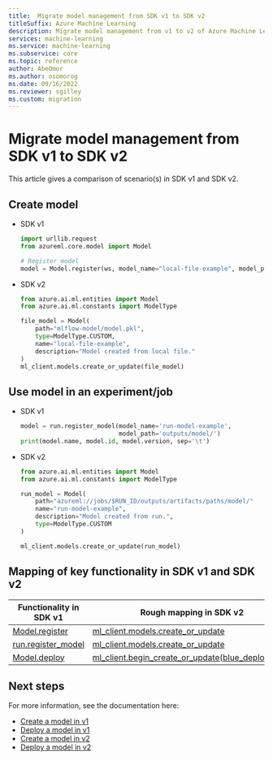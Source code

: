 ```yaml
---
title:  Migrate model management from SDK v1 to SDK v2
titleSuffix: Azure Machine Learning
description: Migrate model management from v1 to v2 of Azure Machine Learning SDK
services: machine-learning
ms.service: machine-learning
ms.subservice: core
ms.topic: reference
author: AbeOmor
ms.author: osomorog
ms.date: 09/16/2022
ms.reviewer: sgilley
ms.custom: migration
---
```


# Migrate model management from SDK v1 to SDK v2

This article gives a comparison of scenario(s) in SDK v1 and SDK v2.

## Create model

* SDK v1

    ```python
    import urllib.request
    from azureml.core.model import Model
    
    # Register model
    model = Model.register(ws, model_name="local-file-example", model_path="mlflow-model/model.pkl")
    ```

* SDK v2
    
    ```python
    from azure.ai.ml.entities import Model
    from azure.ai.ml.constants import ModelType
    
    file_model = Model(
        path="mlflow-model/model.pkl",
        type=ModelType.CUSTOM,
        name="local-file-example",
        description="Model created from local file."
    )
    ml_client.models.create_or_update(file_model)
    ```

## Use model in an experiment/job

* SDK v1

    ```python
    model = run.register_model(model_name='run-model-example',
                               model_path='outputs/model/')
    print(model.name, model.id, model.version, sep='\t')
    ```

* SDK v2

    ```python
    from azure.ai.ml.entities import Model
    from azure.ai.ml.constants import ModelType
    
    run_model = Model(
        path="azureml://jobs/$RUN_ID/outputs/artifacts/paths/model/"
        name="run-model-example",
        description="Model created from run.",
        type=ModelType.CUSTOM
    )
    
    ml_client.models.create_or_update(run_model)
    ```

## Mapping of key functionality in SDK v1 and SDK v2

|Functionality in SDK v1|Rough mapping in SDK v2|
|-|-|
|[Model.register](/python/api/azureml-core/azureml.core.model(class)#azureml-core-model-register)|[ml_client.models.create_or_update](/python/api/azure-ai-ml/azure.ai.ml.mlclient#azure-ai-ml-mlclient-create-or-update)|
|[run.register_model](/python/api/azureml-core/azureml.core.run.run#azureml-core-run-run-register-model)|[ml_client.models.create_or_update](/python/api/azure-ai-ml/azure.ai.ml.mlclient#azure-ai-ml-mlclient-create-or-update)|
|[Model.deploy](/python/api/azureml-core/azureml.core.model(class)#azureml-core-model-deploy)|[ml_client.begin_create_or_update(blue_deployment)](/python/api/azure-ai-ml/azure.ai.ml.mlclient#azure-ai-ml-mlclient-begin-create-or-update)|

## Next steps

For more information, see the documentation here:

* [Create a model in v1](v1/how-to-deploy-and-where.md?tabs=python#register-a-model-from-a-local-file)
* [Deploy a model in v1](v1/how-to-deploy-and-where.md?tabs=azcli#workflow-for-deploying-a-model)
* [Create a model in v2](how-to-manage-models.md)
* [Deploy a model in v2](how-to-deploy-managed-online-endpoints.md)

